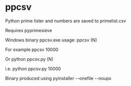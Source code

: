 # ppcsv
Python prime lister and numbers are saved to primelist.csv

Requires pyprimesieve

Windows binary ppcsv.exe usage:  ppcsv (N) 

For example ppcsv 10000

Or python ppcsv.py (N)

i.e. python ppcsv.py 10000

Binary produced using pyinstaller --onefile --noupx
